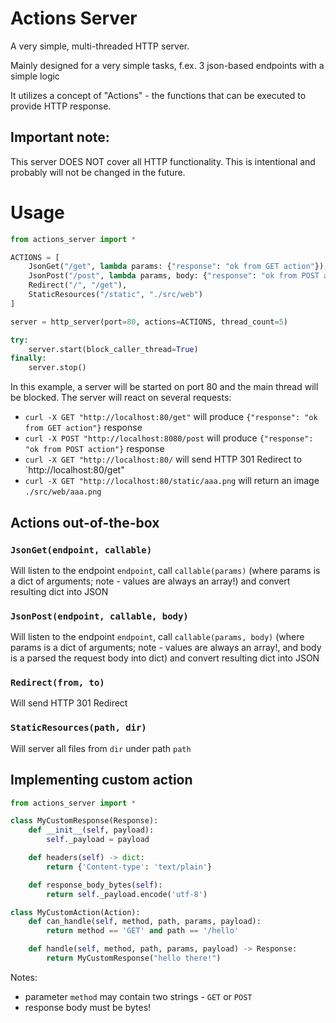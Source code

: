 # Actions Server

A very simple, multi-threaded HTTP server.

Mainly designed for a very simple tasks, f.ex. 3 json-based endpoints with a simple logic

It utilizes a concept of "Actions" - the functions that can be executed to provide HTTP response.

## Important note:

This server DOES NOT cover all HTTP functionality. This is intentional and probably will not be changed in the future.

# Usage

```python
from actions_server import *

ACTIONS = [
    JsonGet("/get", lambda params: {"response": "ok from GET action"}),
    JsonPost("/post", lambda params, body: {"response": "ok from POST action"}),
    Redirect("/", "/get"),
    StaticResources("/static", "./src/web")
]

server = http_server(port=80, actions=ACTIONS, thread_count=5)

try:
    server.start(block_caller_thread=True)
finally:
    server.stop()

```

In this example, a server will be started on port 80 and the main thread will be blocked. The server will react on
several requests:

* `curl -X GET "http://localhost:80/get"` will produce `{"response": "ok from GET action"}` response
* `curl -X POST "http://localhost:8080/post` will produce `{"response": "ok from POST action"}` response
* `curl -X GET "http://localhost:80/` will send HTTP 301 Redirect to `http://localhost:80/get"
* `curl -X GET "http://localhost:80/static/aaa.png` will return an image `./src/web/aaa.png`

## Actions out-of-the-box

### `JsonGet(endpoint, callable)`

Will listen to the endpoint `endpoint`, call `callable(params)` (where params is a dict of arguments; note - values are
always an array!) and convert resulting dict into JSON

### `JsonPost(endpoint, callable, body)`

Will listen to the endpoint `endpoint`, call `callable(params, body)` (where params is a dict of arguments; note -
values are always an array!, and body is a parsed the request body into dict) and convert resulting dict into JSON

### `Redirect(from, to)`

Will send HTTP 301 Redirect

### `StaticResources(path, dir)`

Will server all files from `dir` under path `path`

## Implementing custom action

```python
from actions_server import *

class MyCustomResponse(Response):
    def __init__(self, payload):
        self._payload = payload

    def headers(self) -> dict:
        return {'Content-type': 'text/plain'}

    def response_body_bytes(self):
        return self._payload.encode('utf-8')

class MyCustomAction(Action):
    def can_handle(self, method, path, params, payload):
        return method == 'GET' and path == '/hello'

    def handle(self, method, path, params, payload) -> Response:
        return MyCustomResponse("hello there!")
```

Notes:
 * parameter `method` may contain two strings - `GET` or `POST`
 * response body must be bytes!